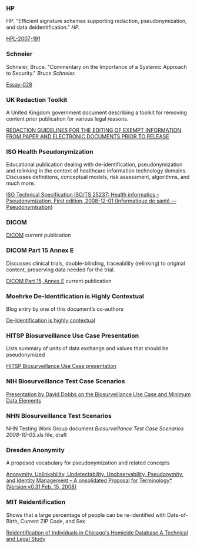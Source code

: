 
### HP

HP. "Efficient signature schemes supporting redaction, pseudonymization,
and data deidentification." *HP.*

[HPL-2007-191](http://hpl.hp.com/techreports/2007/HPL-2007-191.pdf)

### Schneier

Schneier, Bruce. "Commentary on the Importance of a Systemic Approach to
Security." *Bruce Schneier.* 

[Essay-028](http://www.schneier.com/essay-028.html)

### UK Redaction Toolkit

A United Kingdom government document describing a toolkit for removing
content prior publication for various legal reasons.

[REDACTION GUIDELINES FOR THE EDITING OF EXEMPT INFORMATION FROM PAPER AND ELECTRONIC DOCUMENTS PRIOR TO RELEASE](http://www.nationalarchives.gov.uk/documents/information-management/redaction_toolkit.pdf)

### ISO Health Pseudonymization

Educational publication dealing with de-identification, pseudonymization
and relinking in the context of healthcare information technology
domains. Discusses definitions, conceptual models, risk assessment,
algorithms, and much more.

[ISO Technical Specification ISO/TS 25237: Health informatics – Pseudonymization, First edition, 2008-12-01 (Informatique de santé — Pseudonymisation)](http://www.iso.org/iso/catalogue_detail?csnumber=42807)

### DICOM

[DICOM](https://www.dicomstandard.org/current) current publication

### DICOM Part 15 Annex E

Discusses clinical trials, double-blinding, traceability (relinking) to
original content, preserving data needed for the trial.

[DICOM Part 15, Annex E](https://dicom.nema.org/medical/dicom/current/output/chtml/part15/chapter_E.html) current publication

### Moehrke De-Identification is Highly Contextual

Blog entry by one of this document’s co-authors

[De-Identification is highly contextual](http://healthcaresecprivacy.blogspot.com/2009/10/de-identification-is-highly-contextual.html)

### HITSP Biosurveillance Use Case Presentation

Lists summary of units of data exchange and values that should be
pseudonymized

[HITSP Biosurveillance Use Case presentation](http://hitsp.wikispaces.com/Biosurveillance+Use+Case)

### NIH Biosurveillance Test Case Scenarios

[Presentation by David Dobbs on the Biosurveillance Use Case and Minimum Data Elements](http://www.ncbi.nlm.nih.gov/pmc/articles/PMC2995626/)

### NHN Biosurveillance Test Scenarios

NHN Testing Work Group document *Biosurveillance Test Case Scenarios
2008-10-03.xls* file, draft

### Dresden Anonymity

A proposed vocabulary for pseudonymization and related concepts

[Anonymity, Unlinkability, Undetectability, Unobservability, Pseudonymity, and Identity Management – A onsolidated Proposal for Terminology* (Version v0.31 Feb. 15, 2008)](http://dud.inf.tu-dresden.de/literatur/Anon_Terminology_v0.31.pdf)

### MIT Reidentification

Shows that a large percentage of people can be re-identified with
Date-of-Birth, Current ZIP Code, and Sex

[Reidentification of Individuals in Chicago's Homicide Database A Technical and Legal Study](http://web.mit.edu/sem083/www/assignments/reidentification.html#_Toc354562093)
